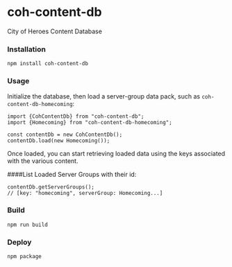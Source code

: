 # coh-content-db
City of Heroes Content Database

### Installation
```
npm install coh-content-db
```

### Usage

Initialize the database, then load a server-group data pack, such as `coh-content-db-homecoming`:
```
import {CohContentDb} from "coh-content-db";
import {Homecoming} from "coh-content-db-homecoming";

const contentDb = new CohContentDb();
contentDb.load(new Homecoming());
```

Once loaded, you can start retrieving loaded data using the keys associated with the various content.

####List Loaded Server Groups with their id:
```
contentDb.getServerGroups();
// [key: "homecoming", serverGroup: Homecoming...]
```

### Build
`npm run build`

### Deploy
`npm package`
